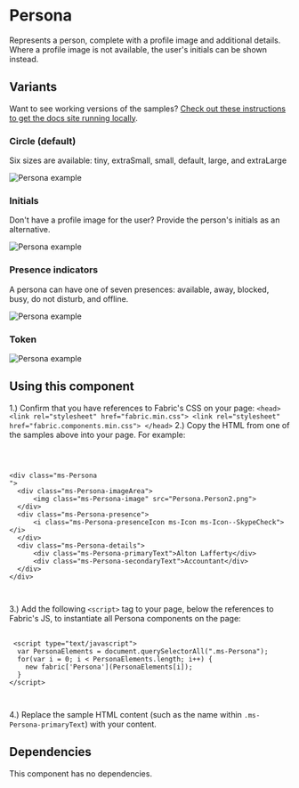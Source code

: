 # Persona
Represents a person, complete with a profile image and additional details. Where a profile image is not available, the user's initials can be shown instead.

## Variants

Want to see working versions of the samples? [Check out these instructions to get the docs site running locally](https://github.com/OfficeDev/office-ui-fabric-js#clone-build-and-view-the-docs).

### Circle (default)
Six sizes are available: tiny, extraSmall, small, default, large, and extraLarge


![Persona example](https://raw.githubusercontent.com/OfficeDev/office-ui-fabric-js/master/ghdocs/component_images/Persona-circle.png)


### Initials
Don't have a profile image for the user? Provide the person's initials as an alternative.


![Persona example](https://raw.githubusercontent.com/OfficeDev/office-ui-fabric-js/master/ghdocs/component_images/Persona-initials.png)


### Presence indicators
A persona can have one of seven presences: available, away, blocked, busy, do not disturb, and offline.


![Persona example](https://raw.githubusercontent.com/OfficeDev/office-ui-fabric-js/master/ghdocs/component_images/Persona-presence.png)


### Token


![Persona example](https://raw.githubusercontent.com/OfficeDev/office-ui-fabric-js/master/ghdocs/component_images/Persona-facepile.png)


## Using this component
1.) Confirm that you have references to Fabric's CSS on your page:
    ```
    <head>
        <link rel="stylesheet" href="fabric.min.css">
        <link rel="stylesheet" href="fabric.components.min.css">
    </head>
    ```
2.) Copy the HTML from one of the samples above into your page. For example:

<pre>
    <code>
 

&lt;div class&#x3D;&quot;ms-Persona
&quot;&gt;
  &lt;div class&#x3D;&quot;ms-Persona-imageArea&quot;&gt;
      &lt;img class&#x3D;&quot;ms-Persona-image&quot; src&#x3D;&quot;Persona.Person2.png&quot;&gt;
  &lt;/div&gt;
  &lt;div class&#x3D;&quot;ms-Persona-presence&quot;&gt;
      &lt;i class&#x3D;&quot;ms-Persona-presenceIcon ms-Icon ms-Icon--SkypeCheck&quot;&gt;&lt;/i&gt;
  &lt;/div&gt;
  &lt;div class&#x3D;&quot;ms-Persona-details&quot;&gt;
      &lt;div class&#x3D;&quot;ms-Persona-primaryText&quot;&gt;Alton Lafferty&lt;/div&gt;
      &lt;div class&#x3D;&quot;ms-Persona-secondaryText&quot;&gt;Accountant&lt;/div&gt;
  &lt;/div&gt;
&lt;/div&gt;

    </code>
</pre>

3.) Add the following `<script>` tag to your page, below the references to Fabric's JS, to instantiate all Persona components on the page:

<pre>
    <code>
 &lt;script type&#x3D;&quot;text/javascript&quot;&gt;
  var PersonaElements &#x3D; document.querySelectorAll(&quot;.ms-Persona&quot;);
  for(var i &#x3D; 0; i &lt; PersonaElements.length; i++) {
    new fabric[&#x27;Persona&#x27;](PersonaElements[i]);
  }
&lt;/script&gt;

    </code>
</pre>

4.) Replace the sample HTML content (such as the name within `.ms-Persona-primaryText`) with your content.

## Dependencies
This component has no dependencies.


<script type="text/javascript">
  var PersonaElements = document.querySelectorAll(".ms-Persona");
  for(var i = 0; i < PersonaElements.length; i++) {
    new fabric['Persona'](PersonaElements[i]);
  }
</script>

